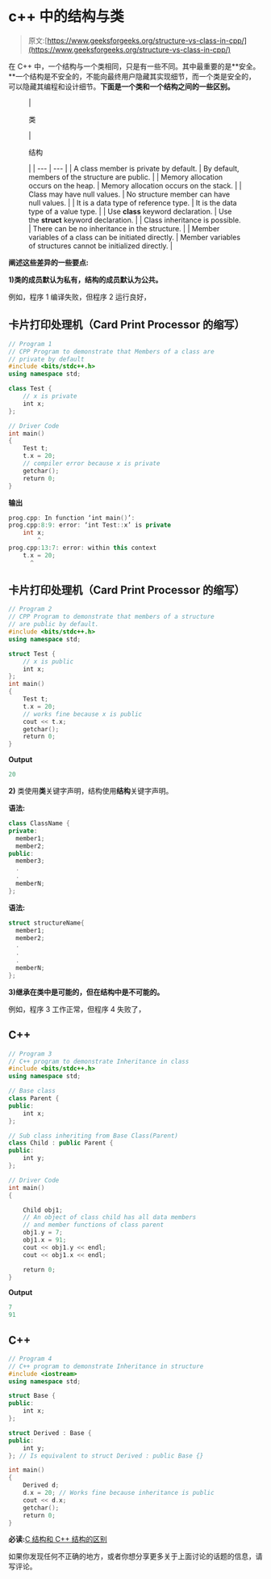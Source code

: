 # c++ 中的结构与类

> 原文:[https://www.geeksforgeeks.org/structure-vs-class-in-cpp/](https://www.geeksforgeeks.org/structure-vs-class-in-cpp/)

在 C++ 中，一个结构与一个类相同，只是有一些不同。其中最重要的是**安全。**一个结构是不安全的，不能向最终用户隐藏其实现细节，而一个类是安全的，可以隐藏其编程和设计细节。**下面是一个类和一个结构之间的一些区别。**

<figure class="table">

| 

类

 | 

结构

 |
| --- | --- |
| A class member is private by default. | By default, members of the structure are public. |
| Memory allocation occurs on the heap. | Memory allocation occurs on the stack. |
| Class may have null values. | No structure member can have null values. |
| It is a data type of reference type. | It is the data type of a value type. |
| Use **class** keyword declaration. | Use the **struct** keyword declaration. |
| Class inheritance is possible. | There can be no inheritance in the structure. |
| Member variables of a class can be initiated directly. | Member variables of structures cannot be initialized directly. |

</figure>

**阐述这些差异的一些要点:**

**1)类的成员默认为私有，结构的成员默认为公共。**

例如，程序 1 编译失败，但程序 2 运行良好，

## 卡片打印处理机（Card Print Processor 的缩写）

```cpp
// Program 1
// CPP Program to demonstrate that Members of a class are
// private by default
#include <bits/stdc++.h>
using namespace std;

class Test {
    // x is private
    int x;
};

// Driver Code
int main()
{
    Test t;
    t.x = 20;
    // compiler error because x is private
    getchar();
    return 0;
}
```

**输出**

```cpp
prog.cpp: In function ‘int main()’:
prog.cpp:8:9: error: ‘int Test::x’ is private
    int x;
        ^
prog.cpp:13:7: error: within this context
    t.x = 20;
      ^
```

## 卡片打印处理机（Card Print Processor 的缩写）

```cpp
// Program 2
// CPP Program to demonstrate that members of a structure
// are public by default. 
#include <bits/stdc++.h>
using namespace std;

struct Test {
    // x is public
    int x;
};
int main()
{
    Test t;
    t.x = 20;
    // works fine because x is public
    cout << t.x;
    getchar();
    return 0;
}
```

**Output**

```cpp
20
```

**2)** 类使用**类**关键字声明，结构使用**结构**关键字声明。

**语法:**

```cpp
class ClassName {
private:
  member1;
  member2;
public:
  member3;
  .
  .
  memberN;
};
```

**语法:**

```cpp
struct structureName{
  member1;
  member2;
  .
  .
  .
  memberN;
};
```

**3)继承在类中是可能的，但在结构中是不可能的。**

例如，程序 3 工作正常，但程序 4 失败了，

## C++

```cpp
// Program 3
// C++ program to demonstrate Inheritance in class
#include <bits/stdc++.h>
using namespace std;

// Base class
class Parent {
public:
    int x;
};

// Sub class inheriting from Base Class(Parent)
class Child : public Parent {
public:
    int y;
};

// Driver Code
int main()
{

    Child obj1;
    // An object of class child has all data members
    // and member functions of class parent
    obj1.y = 7;
    obj1.x = 91;
    cout << obj1.y << endl;
    cout << obj1.x << endl;

    return 0;
}
```

**Output**

```cpp
7
91
```

## C++

```cpp
// Program 4
// C++ program to demonstrate Inheritance in structure
#include <iostream>
using namespace std;

struct Base {
public:
    int x;
};

struct Derived : Base {
public:
    int y;
}; // Is equivalent to struct Derived : public Base {}

int main()
{
    Derived d;
    d.x = 20; // Works fine because inheritance is public
    cout << d.x;
    getchar();
    return 0;
}
```

**必读:**[C 结构和 C++ 结构的区别](https://www.geeksforgeeks.org/difference-c-structures-c-structures/)

如果你发现任何不正确的地方，或者你想分享更多关于上面讨论的话题的信息，请写评论。